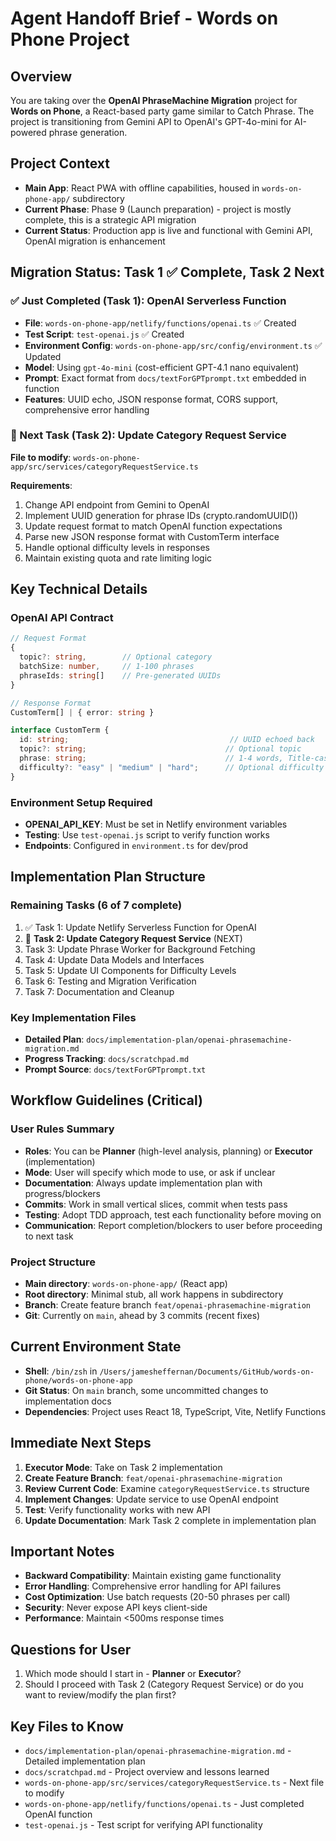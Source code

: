 # Agent Handoff Brief - Words on Phone Project

## Overview
You are taking over the **OpenAI PhraseMachine Migration** project for **Words on Phone**, a React-based party game similar to Catch Phrase. The project is transitioning from Gemini API to OpenAI's GPT-4o-mini for AI-powered phrase generation.

## Project Context
- **Main App**: React PWA with offline capabilities, housed in `words-on-phone-app/` subdirectory
- **Current Phase**: Phase 9 (Launch preparation) - project is mostly complete, this is a strategic API migration
- **Current Status**: Production app is live and functional with Gemini API, OpenAI migration is enhancement

## Migration Status: Task 1 ✅ Complete, Task 2 Next

### ✅ Just Completed (Task 1): OpenAI Serverless Function
- **File**: `words-on-phone-app/netlify/functions/openai.ts` ✅ Created
- **Test Script**: `test-openai.js` ✅ Created  
- **Environment Config**: `words-on-phone-app/src/config/environment.ts` ✅ Updated
- **Model**: Using `gpt-4o-mini` (cost-efficient GPT-4.1 nano equivalent)
- **Prompt**: Exact format from `docs/textForGPTprompt.txt` embedded in function
- **Features**: UUID echo, JSON response format, CORS support, comprehensive error handling

### 🎯 Next Task (Task 2): Update Category Request Service
**File to modify**: `words-on-phone-app/src/services/categoryRequestService.ts`

**Requirements**:
1. Change API endpoint from Gemini to OpenAI
2. Implement UUID generation for phrase IDs (crypto.randomUUID())
3. Update request format to match OpenAI function expectations
4. Parse new JSON response format with CustomTerm interface
5. Handle optional difficulty levels in responses
6. Maintain existing quota and rate limiting logic

## Key Technical Details

### OpenAI API Contract
```typescript
// Request Format
{
  topic?: string,        // Optional category
  batchSize: number,     // 1-100 phrases
  phraseIds: string[]    // Pre-generated UUIDs
}

// Response Format
CustomTerm[] | { error: string }

interface CustomTerm {
  id: string;                                    // UUID echoed back
  topic?: string;                               // Optional topic
  phrase: string;                               // 1-4 words, Title-case
  difficulty?: "easy" | "medium" | "hard";      // Optional difficulty
}
```

### Environment Setup Required
- **OPENAI_API_KEY**: Must be set in Netlify environment variables
- **Testing**: Use `test-openai.js` script to verify function works
- **Endpoints**: Configured in `environment.ts` for dev/prod

## Implementation Plan Structure

### Remaining Tasks (6 of 7 complete)
1. ✅ Task 1: Update Netlify Serverless Function for OpenAI
2. 🎯 **Task 2: Update Category Request Service** (NEXT)
3. Task 3: Update Phrase Worker for Background Fetching
4. Task 4: Update Data Models and Interfaces  
5. Task 5: Update UI Components for Difficulty Levels
6. Task 6: Testing and Migration Verification
7. Task 7: Documentation and Cleanup

### Key Implementation Files
- **Detailed Plan**: `docs/implementation-plan/openai-phrasemachine-migration.md`
- **Progress Tracking**: `docs/scratchpad.md`
- **Prompt Source**: `docs/textForGPTprompt.txt`

## Workflow Guidelines (Critical)

### User Rules Summary
- **Roles**: You can be **Planner** (high-level analysis, planning) or **Executor** (implementation)
- **Mode**: User will specify which mode to use, or ask if unclear
- **Documentation**: Always update implementation plan with progress/blockers
- **Commits**: Work in small vertical slices, commit when tests pass
- **Testing**: Adopt TDD approach, test each functionality before moving on
- **Communication**: Report completion/blockers to user before proceeding to next task

### Project Structure
- **Main directory**: `words-on-phone-app/` (React app)
- **Root directory**: Minimal stub, all work happens in subdirectory
- **Branch**: Create feature branch `feat/openai-phrasemachine-migration`
- **Git**: Currently on `main`, ahead by 3 commits (recent fixes)

## Current Environment State
- **Shell**: `/bin/zsh` in `/Users/jamesheffernan/Documents/GitHub/words-on-phone/words-on-phone-app`
- **Git Status**: On `main` branch, some uncommitted changes to implementation docs
- **Dependencies**: Project uses React 18, TypeScript, Vite, Netlify Functions

## Immediate Next Steps
1. **Executor Mode**: Take on Task 2 implementation
2. **Create Feature Branch**: `feat/openai-phrasemachine-migration`
3. **Review Current Code**: Examine `categoryRequestService.ts` structure
4. **Implement Changes**: Update service to use OpenAI endpoint
5. **Test**: Verify functionality works with new API
6. **Update Documentation**: Mark Task 2 complete in implementation plan

## Important Notes
- **Backward Compatibility**: Maintain existing game functionality
- **Error Handling**: Comprehensive error handling for API failures
- **Cost Optimization**: Use batch requests (20-50 phrases per call)
- **Security**: Never expose API keys client-side
- **Performance**: Maintain <500ms response times

## Questions for User
1. Which mode should I start in - **Planner** or **Executor**?
2. Should I proceed with Task 2 (Category Request Service) or do you want to review/modify the plan first?

## Key Files to Know
- `docs/implementation-plan/openai-phrasemachine-migration.md` - Detailed implementation plan
- `docs/scratchpad.md` - Project overview and lessons learned
- `words-on-phone-app/src/services/categoryRequestService.ts` - Next file to modify
- `words-on-phone-app/netlify/functions/openai.ts` - Just completed OpenAI function
- `test-openai.js` - Test script for verifying API functionality 